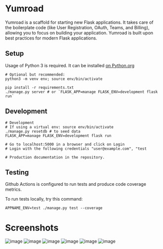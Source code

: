 # Yumroad

Yumroad is a scaffold for starting new Flask applications. It takes care of the boilerplate code (like User Registration, OAuth, Teams, and Billing), allowing you to focus on building your application. Yumroad is built upon best practices for modern Flask applications.

## Setup

Usage of Python 3 is required. It can be installed [on Python.org](https://www.python.org/downloads/)

```
# Optional but recommended:
python3 -m venv env; source env/bin/activate

pip install -r requirements.txt
./manage.py server # or `FLASK_APP=manage FLASK_ENV=development flask run`
```

## Development

```
# Development
# If using a virtual env: source env/bin/activate
./manage.py resetdb # to seed data
FLASK_APP=manage FLASK_ENV=development flask run

# Go to localhost:5000 in a browser and click on Login
# Login with the following credentials "user@example.com", "test

# Production documentation in the repository.
```

## Testing

Github Actions is configured to run tests and produce code coverage metrics.

To run tests locally, try this command:

```
APPNAME_ENV=test ./manage.py test --coverage
```

# Screenshots
![image](https://github.com/user-attachments/assets/adaacea0-c946-4b2a-a7bb-5a88cfebb9af)
![image](https://github.com/user-attachments/assets/1cd0ac08-db69-4459-92b8-88cb6539560b)
![image](https://github.com/user-attachments/assets/2484ea50-6520-481f-9ca6-ab5d9262df54)
![image](https://github.com/user-attachments/assets/f0a03e7b-c60a-454e-9ff9-f5321b36c680)
![image](https://github.com/user-attachments/assets/27f4eb58-f634-48d1-84da-57fe0b1bbe43)
![image](https://github.com/user-attachments/assets/83a74343-9bbb-4790-89ab-33509d591989)









